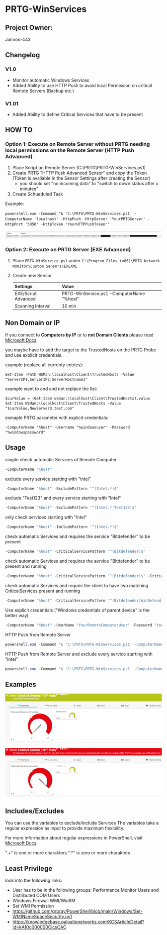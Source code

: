 # PRTG-WinServices

## Project Owner:

Jannos-443

## Changelog 
### V1.0
- Monitor automatic Windows Services
- Added Ability to use HTTP Push to avoid local Permission on critical Remote Servers (Backup etc.)
### V1.01
- Added Ability to define Critical Services that have to be present

## HOW TO
### Option 1: Execute on Remote Server without PRTG needing local permissions on the Remote Server (HTTP Push Advanced)
1. Place Script on Remote Server (C:\PRTG\PRTG-WinServices.ps1)
2. Create PRTG "HTTP Push Advanced Sensor" and copy the Token (Token is available in the Sensor Settings after creating the Sensor)
   - you should set "no incoming data" to "switch to down status after x minutes"
3. Create Schueduled Task 

Example: 

`powershell.exe -Command "& 'C:\PRTG\PRTG-WinServices.ps1' -ComputerName 'localhost' -HttpPush -HttpServer 'YourPRTGServer' -HttpPort '5050' -HttpToken 'YourHTTPPushToken'"`

![task](media/task.png)


### Option 2: Execute on PRTG Server (EXE Advanced)
1. Place `PRTG-WinService.ps1` under `C:\Program Files (x86)\PRTG Network Monitor\Custom Sensors\EXEXML`

3. Create new Sensor

   | Settings | Value |
   | --- | --- |
   | EXE/Script Advanced | PRTG-WinService.ps1 -ComputerName "%host" |
   | Scanning Interval | 10 min |

## Non Domain or IP

If you connect to **Computers by IP** or to **not Domain Clients** please read [Microsoft Docs](https://docs.microsoft.com/en-us/powershell/module/microsoft.powershell.core/about/about_remote_troubleshooting?view=powershell-7.1#how-to-use-an-ip-address-in-a-remote-command)

you maybe have to add the target to the TrustedHosts on the PRTG Probe and use explicit credentials.

example (replace all currenty entries): 

    Set-Item -Path WSMan:\localhost\Client\TrustedHosts -Value "ServerIP1,ServerIP2,ServerHostname1"

example want to and and not replace the list:
    
    $curValue = (Get-Item wsman:\localhost\Client\TrustedHosts).value
    Set-Item WSMan:\localhost\Client\TrustedHosts -Value "$curValue,NewServer3.test.com"
    
exmaple PRTG parameter with explicit credentials:
    
    -ComputerName "%host" -Username "%windowsuser" -Password "%windowspassword"


## Usage
simple check automatic Services of Remote Computer
```powershell
-ComputerName "%host"
```

exclude every service starting with "Intel"
```powershell
-ComputerName "%host" -ExcludePattern '^(Intel.*)$'
```

exclude "Test123" and every service starting with "Intel"
```powershell
-ComputerName "%host" -ExcludePattern '^(Intel.*|Test123)$'
```

only check services starting with "Intel"
```powershell
-ComputerName "%host" -IncludePattern '^(Intel.*)$'
```

check automatic Services and requires the service "Bitdefender" to be present
```powershell
-ComputerName "%host" -CriticalServicePattern '^(Bitdefender)$'
```

check automatic Services and requires the service "Bitdefender" to be present and running
```powershell
-ComputerName "%host" -CriticalServicePattern '^(Bitdefender)$' -CriticalServiceMustRun
```

check automatic Services and require the client to have two matching CriticalServices present and running
```powershell
-ComputerName "%host" -CriticalServicePattern '^(Bitdefender|WinDefend)$' -CriticalServiceMustRun -CriticalServiceLimit 2
```

Use explicit credentials ("Windows credentials of parent device" is the better way)
```powershell
-ComputerName "%host" -UserName "YourRemoteComputerUser" -Password "YourRemoteComputerPassword"
```

HTTP Push from Remote Server
```powershell
powershell.exe -Command "& 'C:\PRTG\PRTG-WinServices.ps1' -ComputerName 'localhost' -HttpPush -HttpServer 'YourPRTGServer' -HttpPort '5050' -HttpToken 'YourHTTPPushToken'"
```

HTTP Push from Remote Server and exclude every service starting with "Intel"
```powershell
powershell.exe -Command "& 'C:\PRTG\PRTG-WinServices.ps1' -ComputerName 'localhost' -HttpPush -HttpServer 'YourPRTGServer' -HttpPort '5050' -HttpToken 'YourHTTPPushToken' -ExcludePattern '^(Intel.*)$'"
```



## Examples

![PRTG-WinService](media/ok.png)

![PRTG-WinService](media/error.png)

## Includes/Excludes

You can use the variables to exclude/include Services
The variables take a regular expression as input to provide maximum flexibility.

For more information about regular expressions in PowerShell, visit [Microsoft Docs](https://docs.microsoft.com/en-us/powershell/module/microsoft.powershell.core/about/about_regular_expressions).

".+" is one or more charakters
".*" is zero or more charakters

## Least Privilege
look into the following links:
 - User has to be in the following groups: Performance Monitor Users and Distributed COM Users
 - Windows Firewall WMI/WinRM
 - Set WMI Permission
  - https://github.com/grbray/PowerShell/blob/main/Windows/Set-WMINameSpaceSecurity.ps1
  - https://knowledgebase.paloaltonetworks.com/KCSArticleDetail?id=kA10g000000ClcsCAC